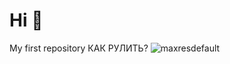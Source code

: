 # Hi 🌟 
My first repository
КАК РУЛИТЬ?
![maxresdefault](https://user-images.githubusercontent.com/122681786/212486815-3b3b42d5-c72d-4e9e-b377-29c2a3d69252.jpg)
